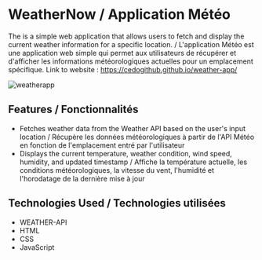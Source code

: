 # WeatherNow / Application Météo

The is a simple web application that allows users to fetch and display the current weather information for a specific location. / L'application Météo est une application web simple qui permet aux utilisateurs de récupérer et d'afficher les informations météorologiques actuelles pour un emplacement spécifique.
Link to website : https://cedogithub.github.io/weather-app/

![weatherapp](https://github.com/cedogithub/weather-app/assets/39746523/588334aa-f3ca-4c5b-985d-84eccf0280bd)


## Features / Fonctionnalités

- Fetches weather data from the Weather API based on the user's input location / Récupère les données météorologiques à partir de l'API Météo en fonction de l'emplacement entré par l'utilisateur
- Displays the current temperature, weather condition, wind speed, humidity, and updated timestamp / Affiche la température actuelle, les conditions météorologiques, la vitesse du vent, l'humidité et l'horodatage de la dernière mise à jour

## Technologies Used / Technologies utilisées
- WEATHER-API
- HTML
- CSS
- JavaScript
